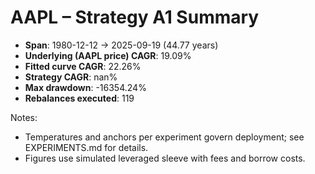 # AAPL – Strategy A1 Summary

- **Span**: 1980-12-12 → 2025-09-19 (44.77 years)
- **Underlying (AAPL price) CAGR**: 19.09%
- **Fitted curve CAGR**: 22.26%
- **Strategy CAGR**: nan%
- **Max drawdown**: -16354.24%
- **Rebalances executed**: 119

Notes:

- Temperatures and anchors per experiment govern deployment; see EXPERIMENTS.md for details.
- Figures use simulated leveraged sleeve with fees and borrow costs.
